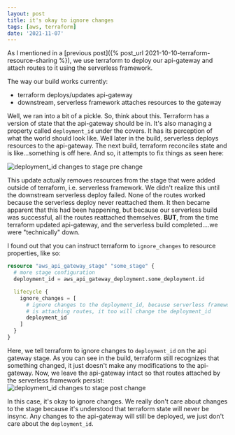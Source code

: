 ```yaml
---
layout: post
title: it's okay to ignore changes
tags: [aws, terraform]
date: '2021-11-07'
---
```

As I mentioned in a [previous post]({% post_url 2021-10-10-terraform-resource-sharing %}), we use terraform to deploy our api-gateway and attach routes to it using the serverless framework.

The way our build works currently:
- terraform deploys/updates api-gateway
- downstream, serverless framework attaches resources to the gateway

Well, we ran into a bit of a pickle. So, think about this. Terraform has a version of state that the api-gateway should be in. It's also managing a property called `deployment_id` under the covers. It has its perception of what the world should look like. Well later in the build, serverless deploys resources to the api-gateway. The next build, terraform reconciles state and is like...something is off here. And so, it attempts to fix things as seen here:

![deployment_id changes to stage pre change](/images/deployment-id-changes-to-stage-pre-change.png)

This update actually removes resources from the stage that were added outside of terraform, i.e. serverless framework. We didn't realize this until the downstream serverless deploy failed. None of the routes worked because the serverless deploy never reattached them. It then became apparent that this had been happening, but because our serverless build was successful, all the routes reattached themselves. **BUT**, from the time terraform updated api-gateway, and the serverless build completed....we were "technically" down.

I found out that you can instruct terraform to `ignore_changes` to resource properties, like so:

```terraform
resource "aws_api_gateway_stage" "some_stage" {
  # more stage configuration
  deployment_id = aws_api_gateway_deployment.some_deployment.id

  lifecycle {
    ignore_changes = [
      # ignore changes to the deployment_id, because serverless framework
      # is attaching routes, it too will change the deployment_id
      deployment_id
    ]
  }
}
```

Here, we tell terraform to ignore changes to `deployment_id` on the api gateway stage. As you can see in the build, terraform still recognizes that something changed, it just doesn't make any modifications to the api-gateway. Now, we leave the api-gateway intact so that routes attached by the serverless framework persist:
![deployment_id changes to stage post change](/images/deployment-id-changes-to-stage-post-change.png)

In this case, it's okay to ignore changes. We really don't care about changes to the stage because it's understood that terraform state will never be insync. Any changes to the api-gateway will still be deployed, we just don't care about the `deployment_id`.
